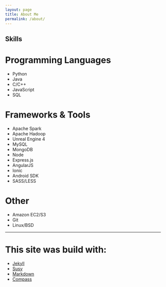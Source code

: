 ```yaml
---
layout: page
title: About Me
permalink: /about/
---
```


## Skills

# Programming Languages

* Python
* Java
* C/C++
* JavaScript
* SQL

# Frameworks  & Tools
* Apache Spark
* Apache Hadoop
* Unreal Engine 4
* MySQL
* MongoDB
* Node
* Express.js
* AngularJS
* Ionic
* Android SDK
* SASS/LESS

# Other

* Amazon EC2/S3
* Git
* Linux/BSD

---------------------


# This site was build with:

* [Jekyll](https://jekyllrb.com/)
* [Susy](http://susy.oddbird.net/)
* [Markdown](https://daringfireball.net/projects/markdown/)
* [Compass](http://compass-style.org/)

